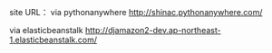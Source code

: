 site URL：
via pythonanywhere
http://shinac.pythonanywhere.com/

via elasticbeanstalk
http://djamazon2-dev.ap-northeast-1.elasticbeanstalk.com/